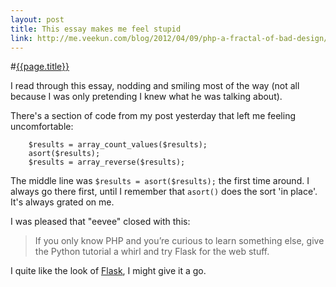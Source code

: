 ```yaml
---
layout: post
title: This essay makes me feel stupid
link: http://me.veekun.com/blog/2012/04/09/php-a-fractal-of-bad-design/
---
```


#[{{page.title}}]({{page.link}})

I read through this essay, nodding and smiling most of the way (not all because I was only pretending I knew what he was talking about).

There's a section of code from my post yesterday that left me feeling uncomfortable:

        $results = array_count_values($results);
        asort($results);
        $results = array_reverse($results);

The middle line was `$results = asort($results);` the first time around. I always go there first, until I remember that `asort()` does the sort 'in place'. It's always grated on me.

I was pleased that "eevee" closed with this:

> If you only know PHP and you’re curious to learn something else, give the Python tutorial a whirl and try Flask for the web stuff.

I quite like the look of [Flask](http://flask.pocoo.org/), I might give it a go.